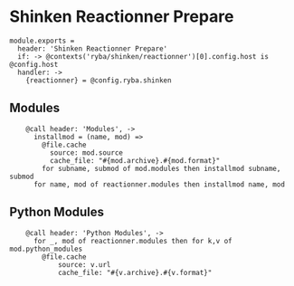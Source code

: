 
# Shinken Reactionner Prepare

    module.exports =
      header: 'Shinken Reactionner Prepare'
      if: -> @contexts('ryba/shinken/reactionner')[0].config.host is @config.host
      handler: ->
        {reactionner} = @config.ryba.shinken

## Modules

        @call header: 'Modules', ->
          installmod = (name, mod) =>
            @file.cache
              source: mod.source
              cache_file: "#{mod.archive}.#{mod.format}"
            for subname, submod of mod.modules then installmod subname, submod
          for name, mod of reactionner.modules then installmod name, mod

## Python Modules

        @call header: 'Python Modules', ->
          for _, mod of reactionner.modules then for k,v of mod.python_modules 
            @file.cache
                source: v.url
                cache_file: "#{v.archive}.#{v.format}"
